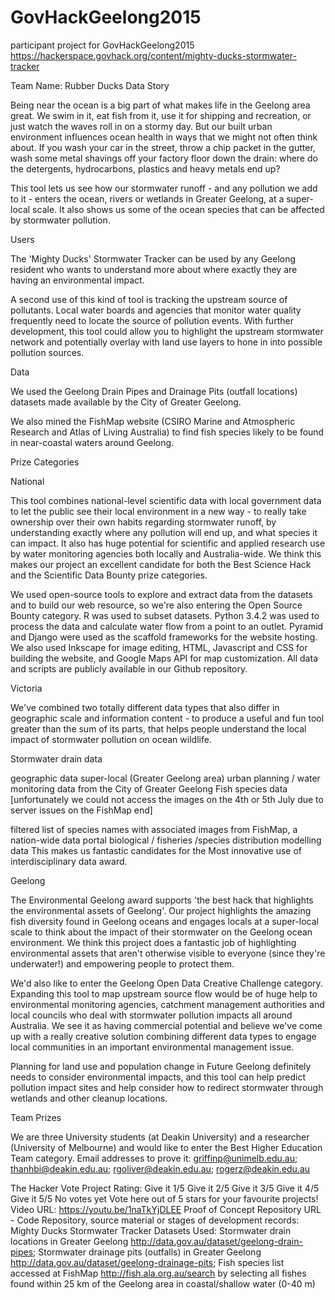 # GovHackGeelong2015
participant project for GovHackGeelong2015
https://hackerspace.govhack.org/content/mighty-ducks-stormwater-tracker

Team Name: 
Rubber Ducks
Data Story

Being near the ocean is a big part of what makes life in the Geelong area great. We swim in it, eat fish from it, use it for shipping and recreation, or just watch the waves roll in on a stormy day. But our built urban environment influences ocean health in ways that we might not often think about. If you wash your car in the street, throw a chip packet in the gutter, wash some metal shavings off your factory floor down the drain: where do the detergents, hydrocarbons, plastics and heavy metals end up?

This tool lets us see how our stormwater runoff - and any pollution we add to it - enters the ocean, rivers or wetlands in Greater Geelong, at a super-local scale. It also shows us some of the ocean species that can be affected by stormwater pollution.

Users

The 'Mighty Ducks' Stormwater Tracker can be used by any Geelong resident who wants to understand more about where exactly they are having an environmental impact.

A second use of this kind of tool is tracking the upstream source of pollutants. Local water boards and agencies that monitor water quality frequently need to locate the source of pollution events. With further development, this tool could allow you to highlight the upstream stormwater network and potentially overlay with land use layers to hone in into possible pollution sources.

Data

We used the Geelong Drain Pipes and Drainage Pits (outfall locations) datasets made available by the City of Greater Geelong.

We also mined the FishMap website (CSIRO Marine and Atmospheric Research and Atlas of Living Australia) to find fish species likely to be found in near-coastal waters around Geelong.

Prize Categories

National

This tool combines national-level scientific data with local government data to let the public see their local environment in a new way - to really take ownership over their own habits regarding stormwater runoff, by understanding exactly where any pollution will end up, and what species it can impact. It also has huge potential for scientific and applied research use by water monitoring agencies both locally and Australia-wide. We think this makes our project an excellent candidate for both the Best Science Hack and the Scientific Data Bounty prize categories.

We used open-source tools to explore and extract data from the datasets and to build our web resource, so we're also entering the Open Source Bounty category. R was used to subset datasets. Python 3.4.2 was used to process the data and calculate water flow from a point to an outlet. Pyramid and Django were used as the scaffold frameworks for the website hosting.  We also used Inkscape for image editing, HTML, Javascript and CSS for building the website,  and Google Maps API for map customization. All data and scripts are publicly available in our Github repository.

Victoria

We've combined two totally different data types that also differ in geographic scale and information content - to produce a useful and fun tool greater than the sum of its parts, that helps people understand the local impact of stormwater pollution on ocean wildlife.

Stormwater drain data

geographic data
super-local (Greater Geelong area)
urban planning / water monitoring data from the City of Greater Geelong
Fish species data [unfortunately we could not access the images on the 4th or 5th July due to server issues on the FishMap end]

filtered list of species names with associated images
from FishMap, a nation-wide data portal
biological / fisheries /species distribution modelling data
This makes us fantastic candidates for the Most innovative use of interdisciplinary data award.

Geelong

The Environmental Geelong award supports 'the best hack that highlights the environmental assets of Geelong'. Our project highlights the amazing fish diversity found in Geelong oceans and engages locals at a super-local scale to think about the impact of their stormwater on the Geelong ocean environment. We think this project does a fantastic job of highlighting environmental assets that aren't otherwise visible to everyone (since they're underwater!) and empowering people to protect them.

We'd also like to enter the Geelong Open Data Creative Challenge category. Expanding this tool to map upstream source flow would be of huge help to environmental monitoring agencies, catchment management authorities and local councils who deal with stormwater pollution impacts all around Australia. We see it as having commercial potential and believe we've come up with a really creative solution combining different data types to engage local communities in an important environmental management issue.

Planning for land use and population change in Future Geelong definitely needs to consider environmental impacts, and this tool can help predict pollution impact sites and help consider how to redirect stormwater through wetlands and other cleanup locations.

Team Prizes

We are three University students (at Deakin University) and a researcher (University of Melbourne) and would like to enter the Best Higher Education Team category. Email addresses to prove it: griffinp@unimelb.edu.au; thanhbi@deakin.edu.au; rgoliver@deakin.edu.au; rogerz@deakin.edu.au

 

The Hacker Vote Project Rating: 
Give it 1/5
Give it 2/5
Give it 3/5
Give it 4/5
Give it 5/5
No votes yet
Vote here out of 5 stars for your favourite projects!
Video URL: 
https://youtu.be/1naTkYjDLEE
Proof of Concept Repository URL - Code Repository, source material or stages of development records: 
Mighty Ducks Stormwater Tracker
Datasets Used: 
Stormwater drain locations in Greater Geelong http://data.gov.au/dataset/geelong-drain-pipes; Stormwater drainage pits (outfalls) in Greater Geelong http://data.gov.au/dataset/geelong-drainage-pits; Fish species list accessed at FishMap http://fish.ala.org.au/search by selecting all fishes found within 25 km of the Geelong area in coastal/shallow water (0-40 m)

